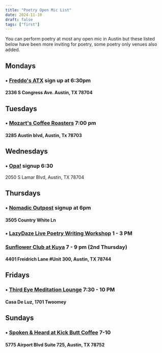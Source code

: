 ```yaml
---
title: "Poetry Open Mic List"
date: 2024-11-10
draft: false
tags: ["first"]
---
```


You can perform poetry at most any open mic in Austin but these listed below have been more inviting for poetry, some poetry only venues also added.

## Mondays

### • [Freddo's ATX](https://maps.app.goo.gl/MbWozeEiCFA96qbs7) sign up at 6:30pm 
#### 2336 S Congress Ave. Austin, TX 78704

## Tuesdays

### • [Mozart's Coffee Roasters](https://maps.app.goo.gl/AgeAympQ3RPYNeDj9) 7:00 pm 
#### 3285 Austin blvd, Austin, Tx 78703

## Wednesdays

### • [Opa!](https://maps.app.goo.gl/Hr8iSyr44XNe1r9U7) signup 6:30 
2050 S Lamar Blvd, Austin, TX 78704

## Thursdays

### • [Nomadic Outpost](https://maps.app.goo.gl/46G5v7yoVeLU7UDf7) signup at 6pm 
#### 3505 Country White Ln

### • [LazyDaze Live Poetry Writing Workshop](https://maps.app.goo.gl/ebWHp55RfT2sXpzi7) 1 - 3 PM 

### [Sunflower Club at Kuya](https://www.eventbrite.com/e/sunflower-club-creative-ceremony-tickets-1049006916927) 7 - 9 pm (2nd Thursday)
#### 4401 Freidrich Lane #Unit 300, Austin, TX 78744


## Fridays

### • [Third Eye Meditation Lounge](https://maps.app.goo.gl/uC5SRiop8XN6k1dTA) 7:30 - 10 PM
#### Casa De Luz, 1701 Twoomey

## Sundays

### • [Spoken & Heard at Kick Butt Coffee](https://maps.app.goo.gl/EeW6qqRQJ7A4aC1K9) 7-10
#### 5775 Airport Blvd Suite 725, Austin, TX 78752
